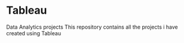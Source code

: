 # Tableau
 Data Analytics projects
This repository contains all the projects i have created using Tableau

